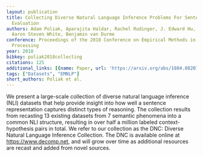 ```yaml
---
layout: publication
title: Collecting Diverse Natural Language Inference Problems For Sentence Representation
  Evaluation
authors: Adam Poliak, Aparajita Haldar, Rachel Rudinger, J. Edward Hu, Ellie Pavlick,
  Aaron Steven White, Benjamin van Durme
conference: Proceedings of the 2018 Conference on Empirical Methods in Natural Language
  Processing
year: 2018
bibkey: poliak2018collecting
citations: 125
additional_links: [{name: Paper, url: 'https://arxiv.org/abs/1804.08207'}]
tags: ["Datasets", "EMNLP"]
short_authors: Poliak et al.
---
```

We present a large-scale collection of diverse natural language inference
(NLI) datasets that help provide insight into how well a sentence
representation captures distinct types of reasoning. The collection results
from recasting 13 existing datasets from 7 semantic phenomena into a common NLI
structure, resulting in over half a million labeled context-hypothesis pairs in
total. We refer to our collection as the DNC: Diverse Natural Language
Inference Collection. The DNC is available online at https://www.decomp.net,
and will grow over time as additional resources are recast and added from novel
sources.